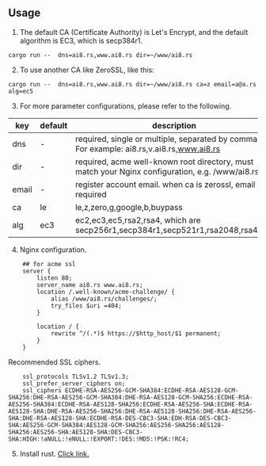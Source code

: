 ## Usage
1)  The default CA (Certificate Authority) is Let's Encrypt, and the default algorithm is EC3, which is secp384r1.
```
cargo run --  dns=ai8.rs,www.ai8.rs dir=~/www/ai8.rs
```

2) To use another CA like ZeroSSL, like this:
```
cargo run --  dns=ai8.rs,www.ai8.rs dir=~/www/ai8.rs ca=z email=a@a.rs alg=ec5
```

3) For more parameter configurations, please refer to the following.

key | default | description
-|-|-
dns   | -   | required, single or multiple, separated by commas. For example: ai8.rs,v.ai8.rs,www.ai8.rs
dir   | -   | required, acme well-known root directory, must match your Nginx configuration, e.g. /www/ai8.rs
email | -   | register account email. when ca is zerossl, email required
ca    | le  | le,z,zero,g,google,b,buypass
alg   | ec3 | ec2,ec3,ec5,rsa2,rsa4, which are secp256r1,secp384r1,secp521r1,rsa2048,rsa4096

4) Nginx configuration.
```
    ## for acme ssl
    server {
        listen 80;
        server_name ai8.rs www.ai8.rs;
        location /.well-known/acme-challenge/ {
            alias /www/ai8.rs/challenges/;
            try_files $uri =404;
        }

        location / {
            rewrite ^/(.*)$ https://$http_host/$1 permanent;
        }       
    }
```

Recommended SSL ciphers.
```
    ssl_protocols TLSv1.2 TLSv1.3;
    ssl_prefer_server_ciphers on;
    ssl_ciphers ECDHE-RSA-AES256-GCM-SHA384:ECDHE-RSA-AES128-GCM-SHA256:DHE-RSA-AES256-GCM-SHA384:DHE-RSA-AES128-GCM-SHA256:ECDHE-RSA-AES256-SHA384:ECDHE-RSA-AES128-SHA256:ECDHE-RSA-AES256-SHA:ECDHE-RSA-AES128-SHA:DHE-RSA-AES256-SHA256:DHE-RSA-AES128-SHA256:DHE-RSA-AES256-SHA:DHE-RSA-AES128-SHA:ECDHE-RSA-DES-CBC3-SHA:EDH-RSA-DES-CBC3-SHA:AES256-GCM-SHA384:AES128-GCM-SHA256:AES256-SHA256:AES128-SHA256:AES256-SHA:AES128-SHA:DES-CBC3-SHA:HIGH:!aNULL:!eNULL:!EXPORT:!DES:!MD5:!PSK:!RC4;
```

5) Install rust. [Click link.](https://www.rust-lang.org/tools/install)